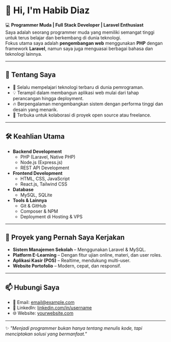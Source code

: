 # 👋 Hi, I'm Habib Diaz

💻 **Programmer Muda | Full Stack Developer | Laravel Enthusiast**  
Saya adalah seorang programmer muda yang memiliki semangat tinggi untuk terus belajar dan berkembang di dunia teknologi.  
Fokus utama saya adalah **pengembangan web** menggunakan **PHP** dengan framework **Laravel**, namun saya juga menguasai berbagai bahasa dan teknologi lainnya.

---

## 🚀 Tentang Saya
- 🌱 Selalu mempelajari teknologi terbaru di dunia pemrograman.
- 💡 Terampil dalam membangun aplikasi web mulai dari tahap perancangan hingga deployment.
- 🔥 Berpengalaman mengembangkan sistem dengan performa tinggi dan desain yang menarik.
- 🤝 Terbuka untuk kolaborasi di proyek open source atau freelance.

---

## 🛠 Keahlian Utama
- **Backend Development**
  - PHP (Laravel, Native PHP)
  - Node.js (Express.js)
  - REST API Development
- **Frontend Development**
  - HTML, CSS, JavaScript
  - React.js, Tailwind CSS
- **Database**
  - MySQL, SQLite
- **Tools & Lainnya**
  - Git & GitHub
  - Composer & NPM
  - Deployment di Hosting & VPS

---

## 📌 Proyek yang Pernah Saya Kerjakan
- **Sistem Manajemen Sekolah** – Menggunakan Laravel & MySQL.
- **Platform E-Learning** – Dengan fitur ujian online, materi, dan user roles.
- **Aplikasi Kasir (POS)** – Realtime, mendukung multi-user.
- **Website Portofolio** – Modern, cepat, dan responsif.

---

## 📫 Hubungi Saya
- 📧 Email: [email@example.com](mailto:email@example.com)
- 💼 LinkedIn: [linkedin.com/in/username](https://linkedin.com/in/username)
- 🌐 Website: [yourwebsite.com](https://yourwebsite.com)

---

✨ _"Menjadi programmer bukan hanya tentang menulis kode, tapi menciptakan solusi yang bermanfaat."_  
